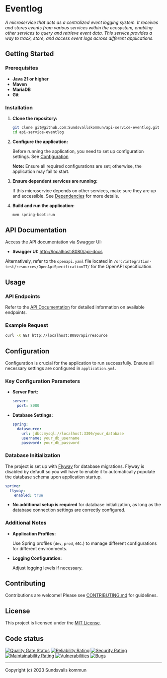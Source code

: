# Eventlog

_A microservice that acts as a centralized event logging system. It receives and stores events from various services within the ecosystem, enabling other services to query and retrieve event data. This service provides a way to track, store, and access event logs across different applications._

## Getting Started

### Prerequisites

- **Java 21 or higher**
- **Maven**
- **MariaDB**
- **Git**

### Installation

1. **Clone the repository:**

   ```bash
   git clone git@github.com:Sundsvallskommun/api-service-eventlog.git
   cd api-service-eventlog
   ```
2. **Configure the application:**

   Before running the application, you need to set up configuration settings.
   See [Configuration](#Configuration)

   **Note:** Ensure all required configurations are set; otherwise, the application may fail to start.

3. **Ensure dependent services are running:**

   If this microservice depends on other services, make sure they are up and accessible. See [Dependencies](#dependencies) for more details.

4. **Build and run the application:**

   ```bash
   mvn spring-boot:run
   ```

## API Documentation

Access the API documentation via Swagger UI:

- **Swagger UI:** [http://localhost:8080/api-docs](http://localhost:8080/api-docs)

Alternatively, refer to the `openapi.yaml` file located in `/src/integration-test/resources/OpenApiSpecificationIT/` for the OpenAPI specification.

## Usage

### API Endpoints

Refer to the [API Documentation](#api-documentation) for detailed information on available endpoints.

### Example Request

```bash
curl -X GET http://localhost:8080/api/resource
```

## Configuration

Configuration is crucial for the application to run successfully. Ensure all necessary settings are configured in `application.yml`.

### Key Configuration Parameters

- **Server Port:**

  ```yaml
  server:
    port: 8080
  ```
- **Database Settings:**

  ```yaml
  spring:
    datasource:
      url: jdbc:mysql://localhost:3306/your_database
      username: your_db_username
      password: your_db_password
  ```

### Database Initialization

The project is set up with [Flyway](https://github.com/flyway/flyway) for database migrations. Flyway is disabled by default so you will have to enable it to automatically populate the database schema upon application startup.

```yaml
spring:
  flyway:
    enabled: true
```

- **No additional setup is required** for database initialization, as long as the database connection settings are correctly configured.

### Additional Notes

- **Application Profiles:**

  Use Spring profiles (`dev`, `prod`, etc.) to manage different configurations for different environments.

- **Logging Configuration:**

  Adjust logging levels if necessary.

## Contributing

Contributions are welcome! Please see [CONTRIBUTING.md](https://github.com/Sundsvallskommun/.github/blob/main/.github/CONTRIBUTING.md) for guidelines.

## License

This project is licensed under the [MIT License](LICENSE).

## Code status

[![Quality Gate Status](https://sonarcloud.io/api/project_badges/measure?project=Sundsvallskommun_api-service-eventlog&metric=alert_status)](https://sonarcloud.io/summary/overall?id=Sundsvallskommun_api-service-eventlog)
[![Reliability Rating](https://sonarcloud.io/api/project_badges/measure?project=Sundsvallskommun_api-service-eventlog&metric=reliability_rating)](https://sonarcloud.io/summary/overall?id=Sundsvallskommun_api-service-eventlog)
[![Security Rating](https://sonarcloud.io/api/project_badges/measure?project=Sundsvallskommun_api-service-eventlog&metric=security_rating)](https://sonarcloud.io/summary/overall?id=Sundsvallskommun_api-service-eventlog)
[![Maintainability Rating](https://sonarcloud.io/api/project_badges/measure?project=Sundsvallskommun_api-service-eventlog&metric=sqale_rating)](https://sonarcloud.io/summary/overall?id=Sundsvallskommun_api-service-eventlog)
[![Vulnerabilities](https://sonarcloud.io/api/project_badges/measure?project=Sundsvallskommun_api-service-eventlog&metric=vulnerabilities)](https://sonarcloud.io/summary/overall?id=Sundsvallskommun_api-service-eventlog)
[![Bugs](https://sonarcloud.io/api/project_badges/measure?project=Sundsvallskommun_api-service-eventlog&metric=bugs)](https://sonarcloud.io/summary/overall?id=Sundsvallskommun_api-service-eventlog)

---

Copyright (c) 2023 Sundsvalls kommun
